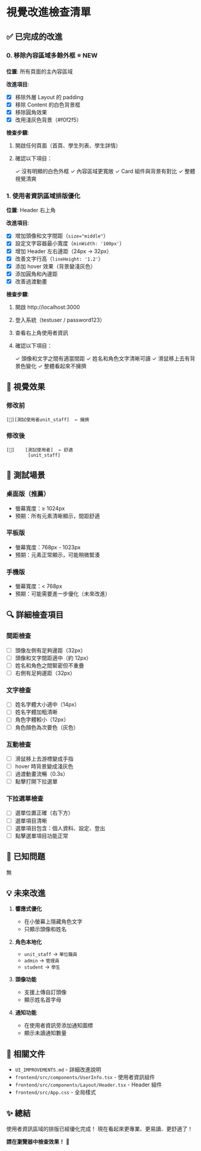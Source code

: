 # 視覺改進檢查清單

## ✅ 已完成的改進

### 0. 移除內容區域多餘外框 ⭐ NEW

**位置**: 所有頁面的主內容區域

**改進項目**:
- [x] 移除外層 Layout 的 padding
- [x] 移除 Content 的白色背景框
- [x] 移除圓角效果
- [x] 改用淺灰色背景（#f0f2f5）

**檢查步驟**:
1. 開啟任何頁面（首頁、學生列表、學生詳情）
2. 確認以下項目：

   ✓ 沒有明顯的白色外框
   ✓ 內容區域更寬敞
   ✓ Card 組件與背景有對比
   ✓ 整體視覺清爽

### 1. 使用者資訊區域排版優化

**位置**: Header 右上角

**改進項目**:
- [x] 增加頭像和文字間距（`size="middle"`）
- [x] 設定文字容器最小寬度（`minWidth: '100px'`）
- [x] 增加 Header 左右邊距（24px → 32px）
- [x] 改善文字行高（`lineHeight: '1.2'`）
- [x] 添加 hover 效果（背景變淺灰色）
- [x] 添加圓角和內邊距
- [x] 改善過渡動畫

**檢查步驟**:
1. 開啟 http://localhost:3000
2. 登入系統（testuser / password123）
3. 查看右上角使用者資訊
4. 確認以下項目：

   ✓ 頭像和文字之間有適當間距
   ✓ 姓名和角色文字清晰可讀
   ✓ 滑鼠移上去有背景色變化
   ✓ 整體看起來不擁擠

## 🎨 視覺效果

### 修改前
```
[👤][測試使用者unit_staff]  ← 擁擠
```

### 修改後
```
[👤]    [測試使用者]  ← 舒適
        [unit_staff]
```

## 📱 測試場景

### 桌面版（推薦）
- 螢幕寬度：≥ 1024px
- 預期：所有元素清晰顯示，間距舒適

### 平板版
- 螢幕寬度：768px - 1023px
- 預期：元素正常顯示，可能稍微緊湊

### 手機版
- 螢幕寬度：< 768px
- 預期：可能需要進一步優化（未來改進）

## 🔍 詳細檢查項目

### 間距檢查
- [ ] 頭像左側有足夠邊距（32px）
- [ ] 頭像和文字間距適中（約 12px）
- [ ] 姓名和角色之間緊密但不重疊
- [ ] 右側有足夠邊距（32px）

### 文字檢查
- [ ] 姓名字體大小適中（14px）
- [ ] 姓名字體加粗清晰
- [ ] 角色字體較小（12px）
- [ ] 角色顏色為次要色（灰色）

### 互動檢查
- [ ] 滑鼠移上去游標變成手指
- [ ] hover 時背景變成淺灰色
- [ ] 過渡動畫流暢（0.3s）
- [ ] 點擊打開下拉選單

### 下拉選單檢查
- [ ] 選單位置正確（右下方）
- [ ] 選單項目清晰
- [ ] 選單項目包含：個人資料、設定、登出
- [ ] 點擊選單項目功能正常

## 🐛 已知問題

無

## 💡 未來改進

1. **響應式優化**
   - 在小螢幕上隱藏角色文字
   - 只顯示頭像和姓名

2. **角色本地化**
   - `unit_staff` → `單位職員`
   - `admin` → `管理員`
   - `student` → `學生`

3. **頭像功能**
   - 支援上傳自訂頭像
   - 顯示姓名首字母

4. **通知功能**
   - 在使用者資訊旁添加通知圖標
   - 顯示未讀通知數量

## 📝 相關文件

- `UI_IMPROVEMENTS.md` - 詳細改進說明
- `frontend/src/components/UserInfo.tsx` - 使用者資訊組件
- `frontend/src/components/Layout/Header.tsx` - Header 組件
- `frontend/src/App.css` - 全局樣式

## ✨ 總結

使用者資訊區域的排版已經優化完成！
現在看起來更專業、更易讀、更舒適了！

**請在瀏覽器中檢查效果！** 🎉
